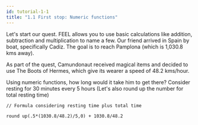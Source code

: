 ```yaml
---
id: tutorial-1-1
title: "1.1 First stop: Numeric functions"
---
```


Let's start our quest. FEEL allows you to use basic calculations like addition, subtraction and multiplication to name a few. Our friend arrived in Spain by boat, specifically Cadiz. The goal is to reach Pamplona (which is 1,030.8 kms away). 

As part of the quest, Camundonaut received magical items and decided to use The Boots of Hermes, which give its wearer a speed of 48.2 kms/hour.

Using numeric functions, how long would it take him to get there? Consider resting for 30 minutes every 5 hours (Let's also round up the number for total resting time)


```
// Formula considering resting time plus total time

round up(.5*(1030.8/48.2)/5,0) + 1030.8/48.2

```

